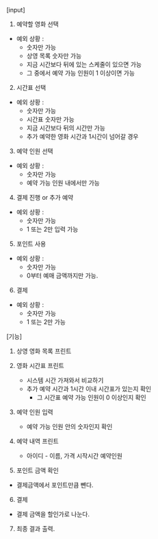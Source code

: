 [input]
1. 예약할 영화 선택
 - 예외 상황 : 
 	- 숫자만 가능
 	- 상영 목록 숫자만 가능
 	- 지금 시간보다 뒤에 있는 스케줄이 있으면 가능
 	- 그 중에서 예약 가능 인원이 1 이상이면 가능
 2. 시간표 선택
 - 예외 상황 : 
 	- 숫자만 가능
 	- 시간표 숫자만 가능
 	- 지금 시간보다 뒤의 시간만 가능
 	- 추가 예약한 영화 시간과 1시간이 넘어갈 경우
 3. 예약 인원 선택
 - 예외 상황 : 
 	- 숫자만 가능
 	- 예약 가능 인원 내에서만 가능
4. 결제 진행 or 추가 예약
- 예외 상황 : 
	- 숫자만 가능
	- 1 또는 2만 입력 가능
5. 포인트 사용
- 예외 상황 : 
	- 숫자만 가능
	- 0부터 예매 금액까지만 가능.
6. 결제
- 예외 상황 : 
	- 숫자만 가능
	- 1 또는 2만 가능


[기능]
1. 상영 영화 목록 프린트
2. 영화 시간표 프린트
    - 시스템 시간 가져와서 비교하기
	- 추가 예약 시간과 1시간 이내 시간표가 있는지 확인
		- 그 시간표 예약 가능 인원이 0 이상인지 확인
3. 예약 인원 입력
	- 예약 가능 인원 안의 숫자인지 확인
4. 예약 내역 프린트
	- 아이디 - 이름, 가격
	시작시간
	예약인원

5. 포인트 금액 확인
 - 결제금액에서 포인트만큼 뺀다.
6. 결제
 - 결제 금액을 할인가로 나눈다.
7. 최종 결과 출력.